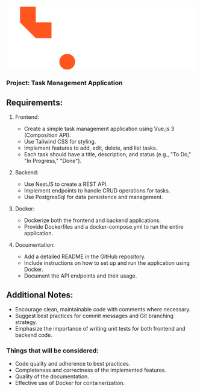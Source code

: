 <p align="center">
  <img src="../tw-logo.svg" alt="Tingis Web Logo" style="width:500px;">
</p>

### Project: Task Management Application

## Requirements:

1. Frontend:

   - Create a simple task management application using Vue.js 3 (Composition API).
   - Use Tailwind CSS for styling.
   - Implement features to add, edit, delete, and list tasks.
   - Each task should have a title, description, and status (e.g., "To Do," "In Progress," "Done").

2. Backend:

   - Use NestJS to create a REST API.
   - Implement endpoints to handle CRUD operations for tasks.
   - Use PostgresSql for data persistence and management.

3. Docker:

   - Dockerize both the frontend and backend applications.
   - Provide Dockerfiles and a docker-compose.yml to run the entire application.

4. Documentation:
   - Add a detailed README in the GitHub repository.
   - Include instructions on how to set up and run the application using Docker.
   - Document the API endpoints and their usage.

## Additional Notes:

- Encourage clean, maintainable code with comments where necessary.
- Suggest best practices for commit messages and Git branching strategy.
- Emphasize the importance of writing unit tests for both frontend and backend code.

### Things that will be considered:

- Code quality and adherence to best practices.
- Completeness and correctness of the implemented features.
- Quality of the documentation.
- Effective use of Docker for containerization.

